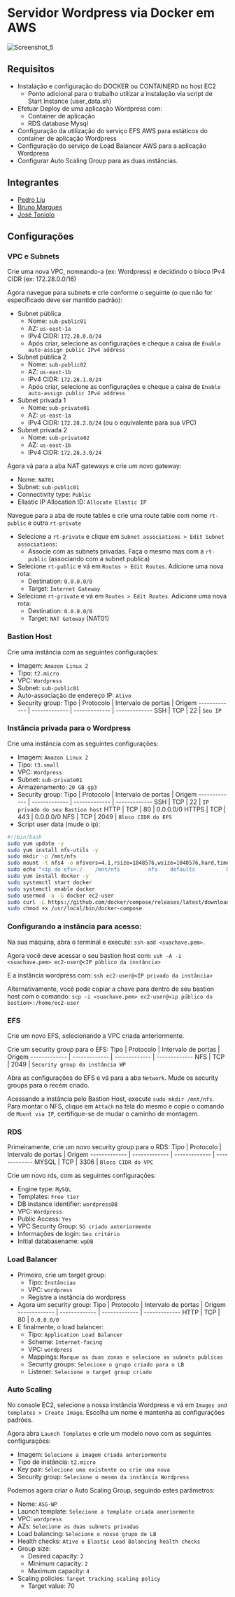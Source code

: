 # Servidor Wordpress via Docker em AWS
![Screenshot_5](https://github.com/vitortoniolo/PB-AtividadeDocker/assets/133904035/cf3155bd-4aed-4331-83d2-bee70cf990ef)

## Requisitos
- Instalação e configuração do DOCKER ou CONTAINERD no
host EC2
  - Ponto adicional para o trabalho utilizar a instalação via script de
Start Instance (user_data.sh)
- Efetuar Deploy de uma aplicação Wordpress com:
  - Container de aplicação
  - RDS database Mysql
- Configuração da utilização do serviço EFS AWS para estáticos
do container de aplicação Wordpress
- Configuração do serviço de Load Balancer AWS para a aplicação
Wordpress
- Configurar Auto Scaling Group para as duas instâncias.

## Integrantes
- [Pedro Liu](https://github.com/PedroTxfl/Projeto_docker_wordpress) 
- [Bruno Marques](https://github.com/BrunoMarques1/Atividade_DOCKER/tree/main)
- [José Toniolo](https://github.com/vitortoniolo/PB-AtividadeDocker)
  
## Configurações 
### VPC e Subnets
Crie uma nova VPC, nomeando-a (ex: Wordpress) e decidindo o bloco IPv4 CIDR (ex: 172.28.0.0/16)

Agora navegue para subnets e crie conforme o seguinte (o que não for específicado deve ser mantido padrão):
- Subnet pública
  - Nome: `sub-public01`
  - AZ: `us-east-1a`
  - IPv4 CIDR: `172.28.0.0/24`
  - Após criar, selecione as configurações e cheque a caixa de `Enable auto-assign public IPv4 address`
- Subnet pública 2
  - Nome: `sub-public02`
  - AZ: `us-east-1b`
  - IPv4 CIDR: `172.28.1.0/24`
  - Após criar, selecione as configurações e cheque a caixa de `Enable auto-assign public IPv4 address`
- Subnet privada 1
  - Nome: `sub-private01`
  - AZ: `us-east-1a`
  - IPv4 CIDR: `172.28.2.0/24` (ou o equivalente para sua VPC)
- Subnet privada 2
  - Nome: `sub-private02`
  - AZ: `us-east-1b`
  - IPv4 CIDR: `172.28.3.0/24`
  
Agora vá para a aba NAT gateways e crie um novo gateway:
- Nome: `NAT01`
- Subnet: `sub-public01`
- Connectivity type: `Public`
- Ellastic IP Allocation ID: `Allocate Elastic IP`
  
Navegue para a aba de route tables e crie uma route table com nome `rt-public` e outra `rt-private`

- Selecione a `rt-private` e clique em `Subnet associations > Edit Subnet associations`:
  - Associe com as subnets privadas. Faça o mesmo mas com a `rt-public` (associando com a subnet publica)
- Selecione `rt-public` e vá em `Routes > Edit Routes`. Adicione uma nova rota:
  - Destination: `0.0.0.0/0` 
  - Target: `Internet Gateway`
- Selecione `rt-private` e vá em `Routes > Edit Routes`. Adicione uma nova rota:
  - Destination: `0.0.0.0/0` 
  - Target: `NAT Gateway` (NAT01)

### Bastion Host
Crie uma instância com as seguintes configurações:
- Imagem: `Amazon Linux 2`
- Tipo: `t2.micro`
- VPC: `Wordpress`
- Subnet: `sub-public01`
- Auto-associação de endereço IP: `Ativo`
- Security group:
  Tipo | Protocolo | Intervalo de portas | Origem
  ------------- | ------------- | ------------- | -------------
  SSH | TCP | 22 | `Seu IP`

### Instância privada para o Wordpress
Crie uma instância com as seguintes configurações:
- Imagem: `Amazon Linux 2`
- Tipo: `t3.small`
- VPC: `Wordpress`
- Subnet: `sub-private01`
- Armazenamento: `20 GB gp3`
- Security group:
  Tipo | Protocolo | Intervalo de portas | Origem
  ------------- | ------------- | ------------- | -------------
  SSH | TCP | 22 | `IP privado do seu Bastion host`
  HTTP | TCP | 80 | 0.0.0.0/0
  HTTPS | TCP | 443 | 0.0.0.0/0
  NFS | TCP | 2049 | `Bloco CIDR do EFS`
- Script user data (mude o ip):
```bash
#!/bin/bash
sudo yum update -y
sudo yum install nfs-utils -y
sudo mkdir -p /mnt/nfs
sudo mount -t nfs4 -o nfsvers=4.1,rsize=1048576,wsize=1048576,hard,timeo=600,retrans=2,noresvport <ip do efs>:/ /mnt/nfs
sudo echo "<ip do efs>:/    /mnt/nfs         nfs    defaults          0   0 " >> /etc/fstab
sudo yum install docker -y
sudo systemctl start docker
sudo systemctl enable docker
sudo usermod -a -G docker ec2-user
sudo curl -L https://github.com/docker/compose/releases/latest/download/docker-compose-$(uname -s)-$(uname -m) -o /usr/local/bin/docker-compose
sudo chmod +x /usr/local/bin/docker-compose
```
  

### Configurando a instância para acesso:
Na sua máquina, abra o terminal e execute: `ssh-add <suachave.pem>`.

Agora você deve acessar o seu bastion host com: `ssh -A -i <suachave.pem> ec2-user@<IP público da instância>`

E a instância wordpress com: `ssh ec2-user@<IP privado da instância>`

Alternativamente, você pode copiar a chave para dentro de seu bastion host com o comando: `scp -i <suachave.pem> ec2-user@<ip público do bastion>:/home/ec2-user`

### EFS
Crie um novo EFS, selecionando a VPC criada anteriormente.

Crie um security group para o EFS:
  Tipo | Protocolo | Intervalo de portas | Origem
  ------------- | ------------- | ------------- | -------------
  NFS | TCP | 2049 | `Security group da instância WP`

Abra as configurações do EFS e vá para a aba `Network`. Mude os security groups para o recém criado.

Acessando a instância pelo Bastion Host, execute `sudo mkdir /mnt/nfs`. Para montar o NFS, clique em `Attach` na tela do mesmo e copie o comando de `Mount via IP`, certifique-se de mudar o caminho de montagem.

### RDS
Primeiramente, crie um novo security group para o RDS:
  Tipo | Protocolo | Intervalo de portas | Origem
  ------------- | ------------- | ------------- | -------------
  MYSQL | TCP | 3306 | `Bloco CIDR do VPC`

Crie um novo rds, com as seguintes configurações:
- Engine type: `MySQL`
- Templates: `Free tier`
- DB instance identifier: `wordpressDB`
- VPC: `Wordpress`
- Public Access: `Yes`
- VPC Security Group: `SG criado anteriormente`
- Informações de login: `Seu critério`
- Initial databasename: `wpDB`

### Load Balancer
- Primeiro, crie um target group:
  - Tipo: `Instâncias`
  - VPC: `wordpress`
  - Registre a instância do wordpress
- Agora um security group:
   Tipo | Protocolo | Intervalo de portas | Origem
  ------------- | ------------- | ------------- | -------------
  HTTP | TCP | 80 | `0.0.0.0/0`
- E finalmente, o load balancer:
  - Tipo: `Application Load Balancer`
  - Scheme: `Internet-facing`
  - VPC: `wordpress`
  - Mappings: `Marque as duas zonas e selecione as subnets publicas`
  - Security groups: `Selecione o grupo criado para o LB`
  - Listener: `Selecione o target group criado`
 
### Auto Scaling
No console EC2, selecione a nossa instância Wordpress e vá em `Images and templates > Create Image`. Escolha um nome e mantenha as configurações padrões.

Agora abra `Launch Templates` e crie um modelo novo com as seguintes configurações:
- Imagem: `Selecione a imagem criada anteriormente`
- Tipo de instância: `t2.micro`
- Key pair: `Selecione uma existente ou crie uma nova`
- Security group: `Selecione o mesmo da instância Wordpress`

Podemos agora criar o Auto Scaling Group, seguindo estes parâmetros:
- Nome: `ASG-WP`
- Launch template: `Selecione a template criada aneriormente`
- VPC: `wordpress`
- AZs: `Selecione as duas subnets privadas`
- Load balancing: `Selecione o nosso grupo de LB`
- Health checks: `Ative o Elastic Load Balancing health checks`
- Group size:
  - Desired capacity: `2`
  - Minimum capacity: `2`
  - Maximum capacity: `4` 
- Scaling policies: `Target tracking scaling policy`
  - Target value: 70
 
  

